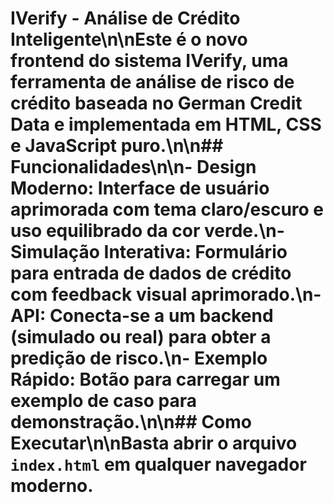 # IVerify - Análise de Crédito Inteligente\n\nEste é o novo frontend do sistema IVerify, uma ferramenta de análise de risco de crédito baseada no German Credit Data e implementada em HTML, CSS e JavaScript puro.\n\n## Funcionalidades\n\n- **Design Moderno:** Interface de usuário aprimorada com tema claro/escuro e uso equilibrado da cor verde.\n- **Simulação Interativa:** Formulário para entrada de dados de crédito com feedback visual aprimorado.\n- **API:** Conecta-se a um backend (simulado ou real) para obter a predição de risco.\n- **Exemplo Rápido:** Botão para carregar um exemplo de caso para demonstração.\n\n## Como Executar\n\nBasta abrir o arquivo `index.html` em qualquer navegador moderno.
